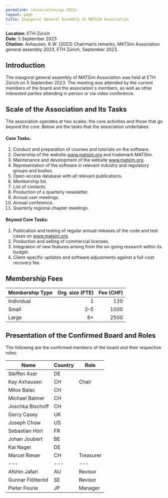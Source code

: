 ```yaml
---
permalink: /association/ga-2023/
layout: page
title: Inaugural General Assembly of MATSim Association
---
```


**Location**: ETH Zürich  
**Date**: 5 September 2023  
**Citation**: Axhausen, K.W. (2023) Chairman’s remarks, MATSim Association general assembly 2023, ETH Zürich, September 2023.


## Introduction

The inaugural general assembly of MATSim Association was held at ETH Zürich on 5 September 2023. 
The meeting was attended by the current members of the board and the association's members, as well as other interested parties attending in person or via video conference.


## Scale of the Association and Its Tasks

The association operates at two scales: the core activities and those that go beyond the core. Below are the tasks that the association undertakes:

#### Core Tasks:

1. Conduct and preparation of courses and tutorials on the software.
2. Ownership of the website www.matsim.org and trademark MATSim.
3. Maintenance and development of the website www.matsim.org.
4. Representation of the software in relevant industry and regulatory groups and bodies.
5. Open-access database with all relevant publications.
6. Membership list.
7. List of contacts.
8. Production of a quarterly newsletter.
9. Annual user meetings.
10. Annual conference.
11. Quarterly regional chapter meetings.

#### Beyond Core Tasks:

1. Publication and testing of regular annual releases of the code and test cases on www.matsim.org.
2. Production and selling of commercial licenses.
3. Integration of new features arising from the on-going research within its budget.
4. Client-specific updates and software adjustments against a full-cost recovery fee.

## Membership Fees

| Membership Type | Org. size (FTE) | Fee (CHF) |
|-----------------|----------:|----------:|
| Individual      | 1         | 120       |
| Small           | 2–5       | 1000      |
| Large           | 6+        | 2500      |


## Presentation of the Confirmed Board and Roles

The following are the confirmed members of the board and their respective roles:

| Name                  | Country |  Role      |
|-----------------------|---------|------------|
| Steffen     Axer      | DE      |            |
| Kay         Axhausen  | CH      |  Chair     |
| Milos       Balac     | CH      |            |
| Michael     Balmer    | CH      |            |
| Joschka     Bischoff  | CH      |            |
| Gerry       Casey     | UK      |            |
| Joseph      Chow      | US      |            |
| Sebastian   Hörl      | FR      |            |
| Johan       Joubert   | BE      |            |
| Kai         Nagel     | DE      |            |
| Marcel      Rieser    | CH      |  Treasurer |
| --- | --- | --- |
| Afshin      Jafari    | AU      |  Revisor   |
| Gunnar      Flötteröd | SE      |  Revisor   |
| Pieter      Fourie    | JP      |  Manager   |

